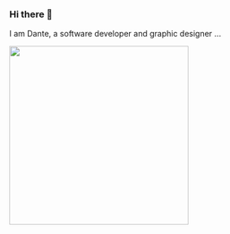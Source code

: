 ### Hi there 👋  

I am Dante, a software developer and graphic designer ...

<a href="https://clinton-otse.netlify.app" target="_blank"><img align="center" src="https://user-images.githubusercontent.com/85023604/157433094-eb0799cc-41dd-4cfe-bb9a-49335956e5c7.gif" height="320" /></a>

<!-- 
- 🔭 I’m currently working on Decagon projects ...
- 🌱 I’m currently learning NodeJs, React and 
- 👯 I’m looking to collaborate on ...
- 🤔 I’m looking for help with ...
- 💬 Ask me about ...
- 📫 How to reach me: ...
- 😄 Pronouns: ...
- ⚡ Fun fact: ... -->

